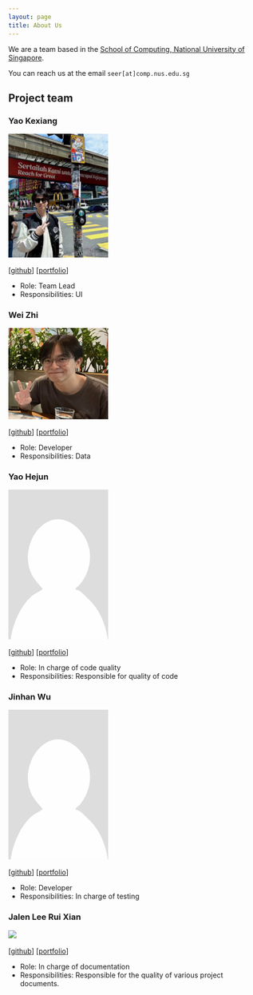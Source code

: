 ```yaml
---
layout: page
title: About Us
---
```


We are a team based in the [School of Computing, National University of Singapore](https://www.comp.nus.edu.sg).

You can reach us at the email `seer[at]comp.nus.edu.sg`

## Project team


### Yao Kexiang

<img src="images/publicmain.png" width="200px">

[[github](http://github.com/publicmain)]
[[portfolio](team/johndoe.md)]

* Role: Team Lead
* Responsibilities: UI

### Wei Zhi

<img src="images/w3izhi.png" width="200px">

[[github](http://github.com/W3iZhi)]
[[portfolio](team/johndoe.md)]

* Role: Developer
* Responsibilities: Data

### Yao Hejun

<img src="images/testing1234567891011121314.png" width="200px">

[[github](http://github.com/testing1234567891011121314)] [[portfolio](team/johndoe.md)]


* Role: In charge of code quality
* Responsibilities: Responsible for quality of code

### Jinhan Wu

<img src="images/WuJinhan1.png" width="200px">

[[github](http://github.com/WuJinhan1)]
[[portfolio](team/johndoe.md)]

* Role: Developer
* Responsibilities: In charge of testing

### Jalen Lee Rui Xian

<img src="images/jalenleeruixian.png" width="200px">

[[github](http://github.com/jalenleeruixian)]
[[portfolio](AY2425S1-CS2103T-T16-1/jalenleeruixian.md)]

* Role: In charge of documentation
* Responsibilities: Responsible for the quality of various project documents.
